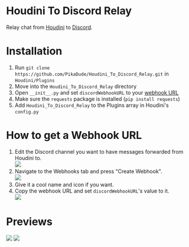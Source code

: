 # Houdini To Discord Relay
Relay chat from [Houdini](https://github.com/Solero/Houdini) to [Discord](https://discordapp.com).

# Installation
1. Run `git clone https://github.com/PikaDude/Houdini_To_Discord_Relay.git` in `Houdini/Plugins`
2. Move into the `Houdini_To_Discord_Relay` directory
3. Open `__init__.py` and set `discordWebhookURL` to your [webhook URL](#how-to-get-a-webhook-url)
4. Make sure the `requests` package is installed (`pip install requests`)
5. Add `Houdini_To_Discord_Relay` to the Plugins array in Houdini's `config.py`

# How to get a Webhook URL
1. Edit the Discord channel you want to have messages forwarded from Houdini to.  
![](https://i.am-a.ninja/9CtEVTX.png)
2. Navigate to the Webhooks tab and press "Create Webhook".  
![](https://i.am-a.ninja/4YrwfhA.png)
3. Give it a cool name and icon if you want.
4. Copy the webhook URL and set `discordWebhookURL`'s value to it.  
![](https://i.am-a.ninja/3rMy1Gi.png)

# Previews
![](https://i.am-a.ninja/Ds7aJWL.png)
![](https://i.am-a.ninja/odeK9sf.png)
